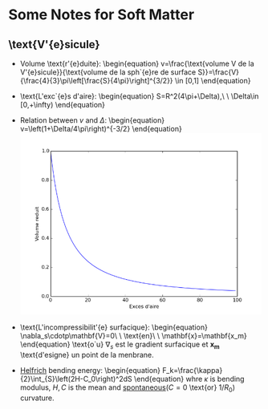 # Some Notes for Soft Matter

## \text{V\'{e}sicule} ##

- Volume \text{r\'{e}duite}: 
  \begin{equation}
    v=\frac{\text{volume V de la V\'{e}sicule}}{\text{volume de la sph\`{e}re de surface S}}=\frac{V}{\frac{4}{3}\pi\left[\frac{S}{4\pi}\right]^{3/2}} \in [0,1]
  \end{equation}

- \text{L'exc\`{e}s d'aire}:
  \begin{equation}
    S=R^2(4\pi+\Delta),\ \ \Delta\in [0,+\infty)
  \end{equation}

- Relation between $v$ and $\Delta$:
  \begin{equation}
    v=\left(1+\Delta/4\pi\right)^{-3/2}
  \end{equation}
  ![Lien entre $v$ et $\Delta$](./src/parameters_relation.png)

- \text{L'incompressibilit\'{e} surfacique}:
  \begin{equation}
    \nabla_s\cdotp\mathbf{V}=0\ \ \text{en}\ \ \mathbf{x}=\mathbf{x_m}
  \end{equation}
  \text{o\`u} $\nabla_s$ est le gradient surfacique et $\mathbf{x_m}$ \text{d\'esigne} un point de la menbrane.

- [Helfrich](https://cours.espci.fr/site.php?id=29&fileid=829) bending energy:
  \begin{equation}
    F_k=\frac{\kappa}{2}\int_{S}\left(2H-C_0\right)^2dS
  \end{equation}
  whre $\kappa$ is bending modulus, $H,C$ is the mean and [spontaneous](https://tel.archives-ouvertes.fr/tel-00005981/document)($C=0$ \text{or} $1/R_0$) curvature.
